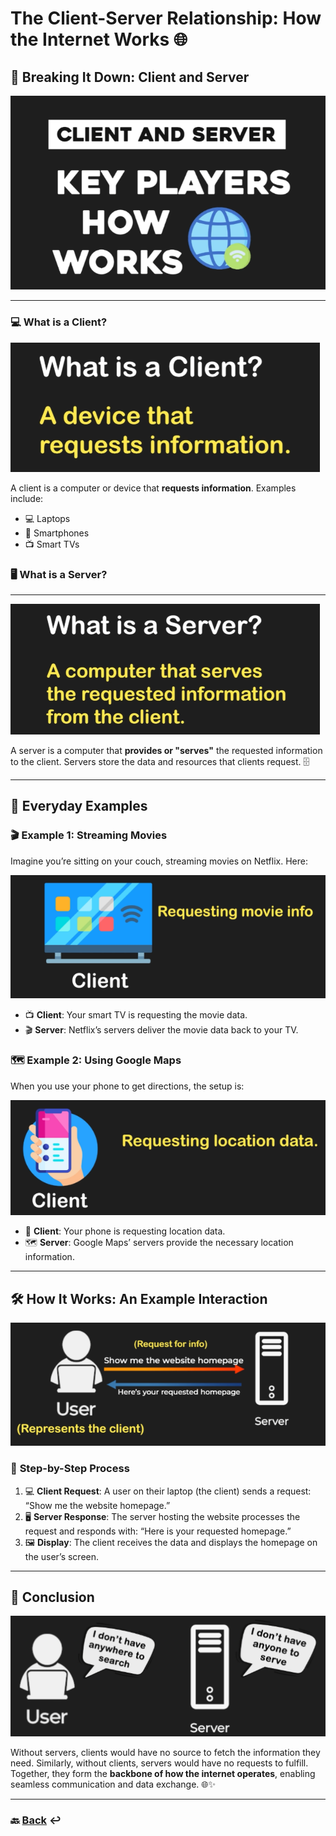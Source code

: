 # **The Client-Server Relationship: How the Internet Works** 🌐

## 🧩 **Breaking It Down: Client and Server**

![05.png](img/05.png)

---
### 💻 **What is a Client?**

![06.png](img/06.png)

A client is a computer or device that **requests information**. Examples include:

* 💻 Laptops
* 📱 Smartphones
* 📺 Smart TVs

### 🖥️ **What is a Server?**

---
![07.png](img/07.png)

A server is a computer that **provides or "serves"** the requested information to the client. Servers store the data and resources that clients request. 🗄️

---

## 🌟 **Everyday Examples**

### 🎬 **Example 1: Streaming Movies**

Imagine you’re sitting on your couch, streaming movies on Netflix. Here:

![08.png](img/08.png)

* 📺 **Client**: Your smart TV is requesting the movie data.
* 🎬 **Server**: Netflix’s servers deliver the movie data back to your TV.

### 🗺️ **Example 2: Using Google Maps**

When you use your phone to get directions, the setup is:

![10.png](img/10.png)

* 📱 **Client**: Your phone is requesting location data.
* 🗺️ **Server**: Google Maps’ servers provide the necessary location information.

---

## 🛠️ **How It Works: An Example Interaction**

![11.png](img/11.png)

### 🔄 **Step-by-Step Process**

1. 💻 **Client Request**: A user on their laptop (the client) sends a request: “Show me the website homepage.”
2. 🖥️ **Server Response**: The server hosting the website processes the request and responds with: “Here is your requested homepage.”
3. 🖼️ **Display**: The client receives the data and displays the homepage on the user’s screen.

---

## 🏁 **Conclusion**

![12.png](img/12.png)

Without servers, clients would have no source to fetch the information they need. Similarly, without clients, servers would have no requests to fulfill. Together, they form the **backbone of how the internet operates**, enabling seamless communication and data exchange. 🌐✨

---

### **🔙 [Back](../README.md)** ↩️


